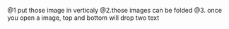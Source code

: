 @1 put those image in verticaly
@2.those images can be folded
@3. once you open a image, top and bottom will drop two text
